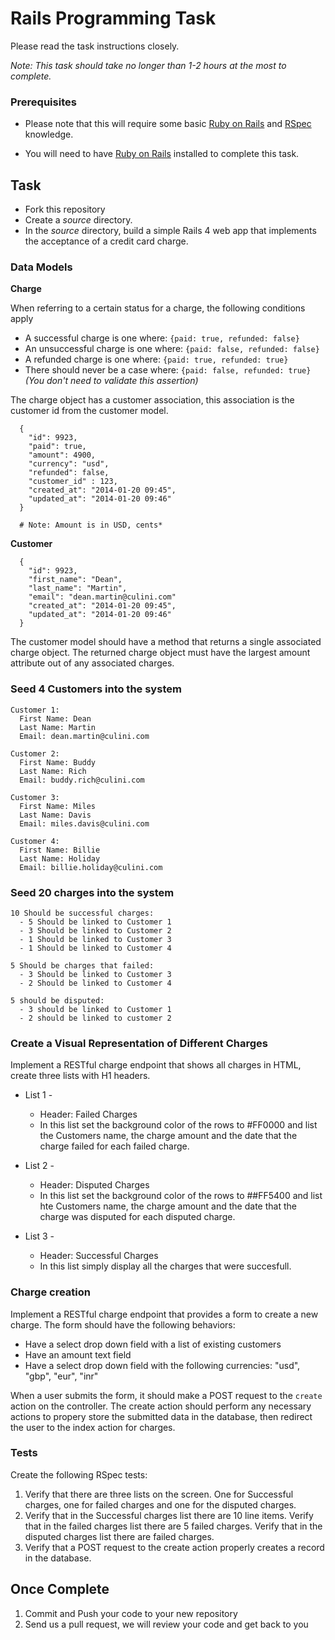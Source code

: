 # Rails Programming Task

Please read the task instructions closely.

*Note: This task should take no longer than 1-2 hours at the most to complete.*

### Prerequisites

- Please note that this will require some basic [Ruby on Rails](http://rubyonrails.org/) and [RSpec](http://rspec.info/) knowledge.

- You will need to have [Ruby on Rails](http://www.rubyonrails.org/) installed to complete this task.

## Task

- Fork this repository
- Create a *source* directory.
- In the *source* directory, build a simple Rails 4 web app that implements the acceptance of a credit card charge.

### Data Models
**Charge**

When referring to a certain status for a charge, the following conditions apply

- A successful charge is one where: `{paid: true, refunded: false}`
- An unsuccessful charge is one where: `{paid: false, refunded: false}`
- A refunded charge is one where: `{paid: true, refunded: true}`
- There should never be a case where: `{paid: false, refunded: true}` *(You don't need to validate this assertion)*

The charge object has a customer association, this association is the customer id from the customer model.

```
  {
    "id": 9923,
    "paid": true,
    "amount": 4900,
    "currency": "usd",
    "refunded": false,
    "customer_id" : 123,
    "created_at": "2014-01-20 09:45",
    "updated_at": "2014-01-20 09:46"
  }
  
  # Note: Amount is in USD, cents*
```

**Customer**

```
  {
    "id": 9923,
    "first_name": "Dean",
    "last_name": "Martin",
    "email": "dean.martin@culini.com"
    "created_at": "2014-01-20 09:45",
    "updated_at": "2014-01-20 09:46"
  }
```

The customer model should have a method that returns a single associated charge object. The returned charge object must have the largest amount attribute out of any associated charges.


### Seed 4 Customers into the system

    Customer 1:
      First Name: Dean
      Last Name: Martin
      Email: dean.martin@culini.com

    Customer 2:
      First Name: Buddy
      Last Name: Rich
      Email: buddy.rich@culini.com

    Customer 3:
      First Name: Miles
      Last Name: Davis
      Email: miles.davis@culini.com

    Customer 4:
      First Name: Billie
      Last Name: Holiday
      Email: billie.holiday@culini.com


### Seed 20 charges into the system

    10 Should be successful charges:
      - 5 Should be linked to Customer 1
      - 3 Should be linked to Customer 2
      - 1 Should be linked to Customer 3
      - 1 Should be linked to Customer 4

    5 Should be charges that failed:
      - 3 Should be linked to Customer 3
      - 2 Should be linked to Customer 4

    5 should be disputed:
      - 3 should be linked to Customer 1
      - 2 should be linked to customer 2

### Create a Visual Representation of Different Charges
Implement a RESTful charge endpoint that shows all charges in HTML, create three lists with H1 headers.

- List 1 -
  - Header: Failed Charges
  - In this list set the background color of the rows to #FF0000 and list the Customers name, the charge amount and the date that the charge failed for each failed charge.

- List 2 -
  - Header: Disputed Charges
  - In this list set the background color of the rows to ##FF5400 and list hte Customers name, the charge amount and the date that the charge was disputed for each disputed charge.

- List 3 -
  - Header: Successful Charges
  - In this list simply display all the charges that were succesfull.

### Charge creation
Implement a RESTful charge endpoint that provides a form to create a new charge. The form should have the following behaviors:

- Have a select drop down field with a list of existing customers
- Have an amount text field
- Have a select drop down field with the following currencies: "usd", "gbp", "eur", "inr"

When a user submits the form, it should make a POST request to the `create` action on the controller. The create action should perform any necessary actions to propery store the submitted data in the database, then redirect the user to the index action for charges.

### Tests

Create the following RSpec tests:

  1.  Verify that there are three lists on the screen. One for Successful charges, one for failed charges and one for the disputed charges.
  2.  Verify that in the Successful charges list there are 10 line items. Verify that in the failed charges list there are 5 failed charges. Verify that in the disputed charges list there are failed charges.
  3.  Verify that a POST request to the create action properly creates a record in the database.

## Once Complete
1. Commit and Push your code to your new repository
2. Send us a pull request, we will review your code and get back to you
